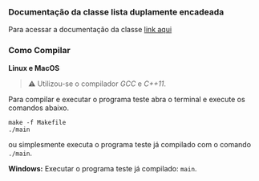### Documentação da classe lista duplamente encadeada
Para acessar a documentação da classe [link aqui](https://github.com/buzutilucas/scientific-programming/tree/master/Ex03/Hill-Climbing/Doc)

### Como Compilar
__Linux e MacOS__

> :warning:  Utilizou-se o compilador _GCC_ e _C++11_.

Para compilar e executar o programa teste abra o terminal e execute os comandos abaixo.
```
make -f Makefile
./main
```
ou simplesmente executa o programa teste já compilado com o comando `./main`.

__Windows:__ Executar o programa teste já compilado: `main`.
